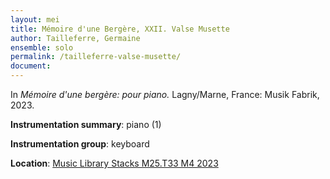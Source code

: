 ```yaml
---
layout: mei
title: Mémoire d'une Bergère, XXII. Valse Musette
author: Tailleferre, Germaine
ensemble: solo
permalink: /tailleferre-valse-musette/ 
document: 
---
```


In *Mémoire d'une bergère: pour piano.* Lagny/Marne, France: Musik Fabrik, 2023.

**Instrumentation summary**: piano (1) 

**Instrumentation group**: keyboard

**Location**: <a href="https://tufts.primo.exlibrisgroup.com/permalink/01TUN_INST/1kc9gia/alma991019011678403851" target="_blank">Music Library Stacks M25.T33 M4 2023</a>